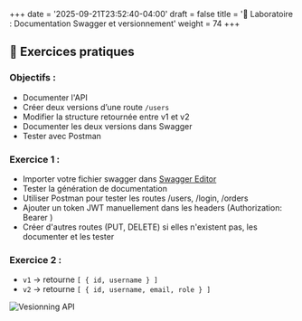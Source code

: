 +++
date = '2025-09-21T23:52:40-04:00'
draft = false
title = '🧪 Laboratoire : Documentation Swagger et versionnement'
weight = 74
+++

## 🧪 Exercices pratiques
### Objectifs :

* Documenter l'API
* Créer deux versions d’une route `/users`
* Modifier la structure retournée entre v1 et v2
* Documenter les deux versions dans Swagger
* Tester avec Postman

### Exercice 1 :
- Importer votre fichier swagger dans [Swagger Editor](https://editor.swagger.io/)
- Tester la génération de documentation
- Utiliser Postman pour tester les routes /users, /login, /orders
- Ajouter un token JWT manuellement dans les headers (Authorization: Bearer <token>)
- Créer d'autres routes (PUT, DELETE) si elles n'existent pas, les documenter et les tester



### Exercice 2 :

* `v1` → retourne `[ { id, username } ]`
* `v2` → retourne `[ { id, username, email, role } ]`

![Vesionning API](/420-514/images/versionnement_API.png)
